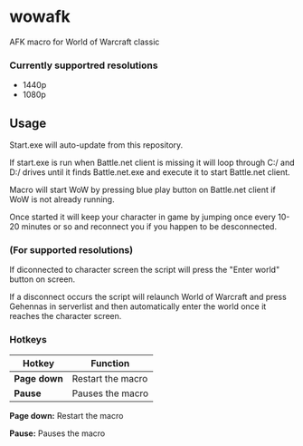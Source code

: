 # wowafk

AFK macro for World of Warcraft classic

### Currently supportred resolutions

* 1440p
* 1080p


## Usage

Start.exe will auto-update from this repository.

If start.exe is run when Battle.net client is missing it will loop through C:/ and D:/ drives until it finds Battle.net.exe and execute it to start Battle.net client.

Macro will start WoW by pressing blue play button on Battle.net client if WoW is not already running.

Once started it will keep your character in game by jumping once every 10-20 minutes or so and reconnect you if you happen to be desconnected.


### (For supported resolutions)

If diconnected to character screen the script will press the "Enter world" button on screen.

If a disconnect occurs the script will relaunch World of Warcraft and press Gehennas in serverlist and then automatically enter the world once it reaches the character screen.


### Hotkeys

| Hotkey         | Function          |
| -------------- | ----------------- |
| **Page down** | Restart the macro |
| **Pause**     | Pauses the macro  |


**Page down:** Restart the macro

**Pause:** Pauses the macro

